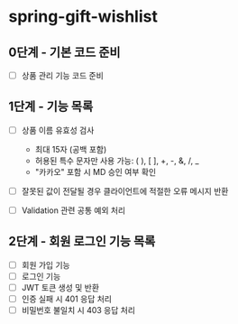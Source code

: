 # spring-gift-wishlist

## 0단계 - 기본 코드 준비
- [ ] 상품 관리 기능 코드 준비

## 1단계 - 기능 목록

- [ ] 상품 이름 유효성 검사
    - 최대 15자 (공백 포함)
    - 허용된 특수 문자만 사용 가능: ( ), [ ], +, -, &, /, _
    - "카카오" 포함 시 MD 승인 여부 확인

- [ ] 잘못된 값이 전달될 경우 클라이언트에 적절한 오류 메시지 반환

- [ ] Validation 관련 공통 예외 처리

## 2단계 - 회원 로그인 기능 목록

- [ ] 회원 가입 기능
- [ ] 로그인 기능
- [ ] JWT 토큰 생성 및 반환
- [ ] 인증 실패 시 401 응답 처리
- [ ] 비밀번호 불일치 시 403 응답 처리

